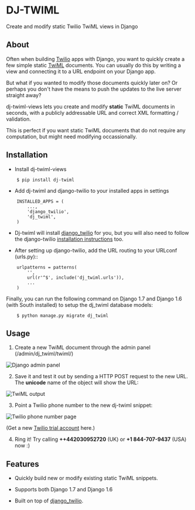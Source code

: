 # DJ-TWIML

Create and modify static Twilio TwiML views in Django

## About

Often when building [Twilio](https://twilio.com) apps with Django, you want to quickly create a few simple static [TwiML](https://twilio.com/docs/api/twiml) documents. You can usually do this by writing a view and connecting it to a URL endpoint on your Django app.

But what if you wanted to modify those documents quickly later on? Or perhaps you don't have the means to push the updates to the live server straight away?

dj-twiml-views lets you create and modify **static** TwiML documents in seconds, with a publicly addressable URL and correct XML formatting / validation.

This is perfect if you want static TwiML documents that do not require any computation, but might need modifying occassionally.

## Installation

* Install dj-twiml-views

```
    $ pip install dj-twiml
```

* Add dj-twiml and django-twilio to your installed apps in settings

```
    INSTALLED_APPS = (
        ...,
        'django_twilio',
        'dj_twiml',
    )
```

* Dj-twiml will install [django_twilio](http://django-twilio.readthedocs.org/en/latest/install.html#installation) for you, but you will also need to follow the django-twilio [installation instructions](http://django-twilio.readthedocs.org/en/latest/install.html#installation) too.

* After setting up django-twilio, add the URL routing to your URLconf (urls.py)::

```
    urlpatterns = patterns(
        '',
        url(r'^$', include('dj_twiml.urls')),
        ...
    )
```

Finally, you can run the following command on Django 1.7 and Django 1.6 (with South installed) to setup the dj_twiml database models:

```
    $ python manage.py migrate dj_twiml
```

## Usage

1. Create a new TwiML document through the admin panel (/admin/dj_twiml/twiml/)

![Django admin panel](http://i.imgur.com/rPRjptp.png)

2. Save it and test it out by sending a HTTP POST request to the new URL. The __unicode__ name of the object will show the URL:

![TwiML output](http://i.imgur.com/kA6hVYR.png)

3. Point a Twilio phone number to the new dj-twiml snippet:

![Twilio phone number page](http://i.imgur.com/YIzeZR3.png)

(Get a new [Twilio trial account](https://twilio.com/try-twilio) here.)

4. Ring it! Try calling **++442030952720** (UK) or **+1 844-707-9437** (USA) now :)


Features
--------

* Quickly build new or modify existing static TwiML snippets.

* Supports both Django 1.7 and Django 1.6

* Built on top of [django_twilio](https://github.com/rdegges/django-twilio).
